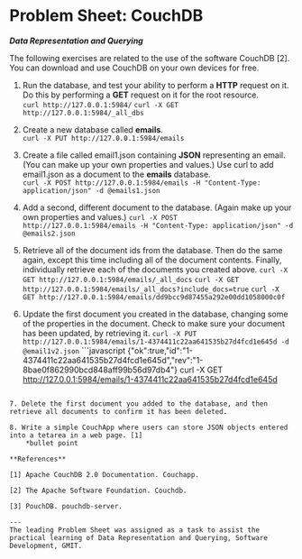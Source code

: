 Problem Sheet: CouchDB
=====

__*Data Representation and Querying*__

The following exercises are related to the use of the software CouchDB [2]. You can download and use CouchDB on your own devices for free.

1. Run the database, and test your ability to perform a **HTTP** request on it. Do this by performing a **GET** request on it for the root resource.																
```curl http://127.0.0.1:5984/```
```curl -X GET http://127.0.0.1:5984/_all_dbs```

2. Create a new database called **emails**.								
```curl -X PUT http://127.0.0.1:5984/emails```

3. Create a file called email1.json containing **JSON** representing an email. (You can make up your own properties and values.) Use curl to add email1.json as a document to the
**emails** database.													
```curl -X POST http://127.0.0.1:5984/emails -H "Content-Type: application/json" -d @emails1.json```

4. Add a second, different document to the database. (Again make up your own properties and values.)																```curl -X POST http://127.0.0.1:5984/emails -H "Content-Type: application/json" -d @emails2.json```

5. Retrieve all of the document ids from the database. Then do the same again, except this time including all of the document contents. Finally, individually retrieve each of the documents you created above.				```curl -X GET http://127.0.0.1:5984/emails/_all_docs``` 
```curl -X GET http://127.0.0.1:5984/emails/_all_docs?include_docs=true``` 
```curl -X GET http://127.0.0.1:5984/emails/dd9bcc9d87455a292e00dd1058000c0f```

6. Update the first document you created in the database, changing some of the properties in the document. Check to make sure your document has been updated, by retrieving it.											```curl -X PUT http://127.0.0.1:5984/emails/1-4374411c22aa641535b27d4fcd1e645d -d @email1v2.json```				```javascript 
{"ok":true,"id":"1-4374411c22aa641535b27d4fcd1e645d","rev":"1-8bae0f862990bcd848aff99b56d97db4"}
curl -X GET http://127.0.0.1:5984/emails/1-4374411c22aa641535b27d4fcd1e645d
```

7. Delete the first document you added to the database, and then retrieve all documents to confirm it has been deleted.

8. Write a simple CouchApp where users can store JSON objects entered into a tetarea in a web page. [1]
	*bullet point

**References** 

[1] Apache CouchDB 2.0 Documentation. Couchapp.

[2] The Apache Software Foundation. Couchdb.

[3] PouchDB. pouchdb-server.

---
The leading Problem Sheet was assigned as a task to assist the practical learning of Data Representation and Querying, Software Development, GMIT.
